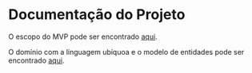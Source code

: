 # Documentação do Projeto

O escopo do MVP pode ser encontrado [aqui](./MVP.md).

O domínio com a linguagem ubíquoa e o modelo de entidades pode ser encontrado [aqui](./dominio.md).
